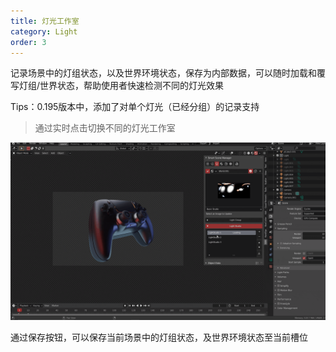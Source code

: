 ```yaml
---
title: 灯光工作室
category: Light
order: 3
---
```


记录场景中的灯组状态，以及世界环境状态，保存为内部数据，可以随时加载和覆写灯组/世界状态，帮助使用者快速检测不同的灯光效果

Tips：0.195版本中，添加了对单个灯光（已经分组）的记录支持

> 通过实时点击切换不同的灯光工作室

![lightstudio1](../../uploads/lightstudio1.gif)

通过保存按钮，可以保存当前场景中的灯组状态，及世界环境状态至当前槽位

